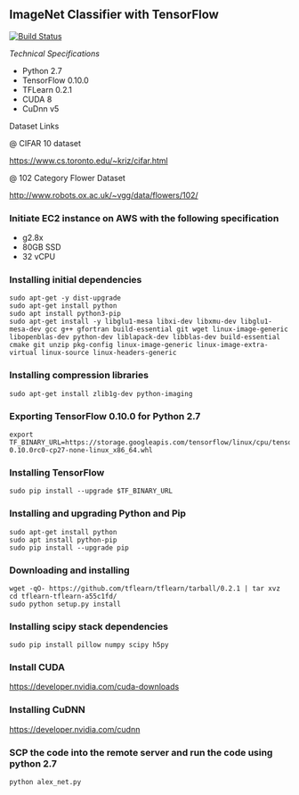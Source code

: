 ## ImageNet Classifier with TensorFlow

[![Build Status](https://travis-ci.org/narenkmanoharan/Set-Game-Implementation.svg?branch=master)](https://travis-ci.org/narenkmanoharan/Set-Game-Implementation)

*Technical Specifications*

* Python 2.7 
* TensorFlow 0.10.0
* TFLearn 0.2.1
* CUDA 8
* CuDnn v5

Dataset Links

@ CIFAR 10 dataset

https://www.cs.toronto.edu/~kriz/cifar.html

@ 102 Category Flower Dataset

http://www.robots.ox.ac.uk/~vgg/data/flowers/102/

### Initiate EC2 instance on AWS with the following specification

- g2.8x 
- 80GB SSD 
- 32 vCPU

### Installing initial dependencies

```sudo apt-get update
sudo apt-get -y dist-upgrade
sudo apt-get install python
sudo apt install python3-pip
sudo apt-get install -y libglu1-mesa libxi-dev libxmu-dev libglu1-mesa-dev gcc g++ gfortran build-essential git wget linux-image-generic libopenblas-dev python-dev liblapack-dev libblas-dev build-essential cmake git unzip pkg-config linux-image-generic linux-image-extra-virtual linux-source linux-headers-generic 
```

### Installing compression libraries

```
sudo apt-get install zlib1g-dev python-imaging
```

### Exporting TensorFlow 0.10.0 for Python 2.7

```
export TF_BINARY_URL=https://storage.googleapis.com/tensorflow/linux/cpu/tensorflow-0.10.0rc0-cp27-none-linux_x86_64.whl
```

### Installing TensorFlow

```
sudo pip install --upgrade $TF_BINARY_URL
```

### Installing and upgrading Python and Pip

```
sudo apt-get install python
sudo apt install python-pip
sudo pip install --upgrade pip
```

### Downloading and installing 

```
wget -qO- https://github.com/tflearn/tflearn/tarball/0.2.1 | tar xvz
cd tflearn-tflearn-a55c1fd/
sudo python setup.py install
```

### Installing scipy stack dependencies

```
sudo pip install pillow numpy scipy h5py
```

### Install CUDA

https://developer.nvidia.com/cuda-downloads

### Installing CuDNN

https://developer.nvidia.com/cudnn

### SCP the code into the remote server and run the code using python 2.7

```
python alex_net.py
```







